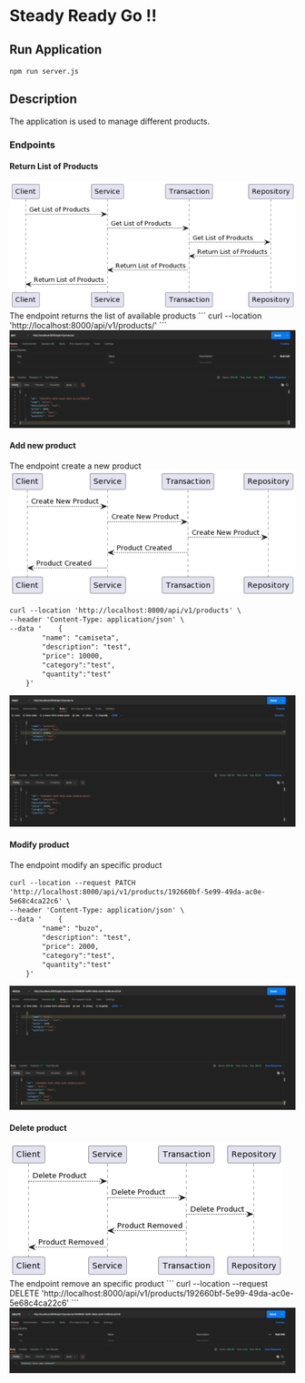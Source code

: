 # Steady Ready Go !!

## Run Application

```
npm run server.js
```

## Description
The application is used to manage different products.

### Endpoints 

#### Return List of Products
<img src="/lab/img/GET_PRODUCT_FLOW.png"/>
The endpoint returns the list of available products
```
curl --location 'http://localhost:8000/api/v1/products/'
```
<img src="/lab/img/GET_PRODUCT.png"/>

#### Add new product
The endpoint create a new product
<img src="/lab/img/CREATE_PRODUCT_FLOW.png"/>

```
curl --location 'http://localhost:8000/api/v1/products' \
--header 'Content-Type: application/json' \
--data '    {
        "name": "camiseta",
        "description": "test",
        "price": 10000,
        "category":"test",
        "quantity":"test"
    }'
```
<img src="/lab/img/CREATE_PRODUCT.png"/>


#### Modify product
The endpoint modify an specific product
```
curl --location --request PATCH 'http://localhost:8000/api/v1/products/192660bf-5e99-49da-ac0e-5e68c4ca22c6' \
--header 'Content-Type: application/json' \
--data '    {
        "name": "buzo",
        "description": "test",
        "price": 2000,
        "category":"test",
        "quantity":"test"
    }'
```
<img src="/lab/img/MODIFY_PRODUCT.png"/>


#### Delete product
<img src="/lab/img/DELETE_PRODUCT_FLOW.png"/>
The endpoint remove an specific product
```
curl --location --request DELETE 'http://localhost:8000/api/v1/products/192660bf-5e99-49da-ac0e-5e68c4ca22c6'
```
<img src="/lab/img/DELETE_PRODUCT.png"/>
